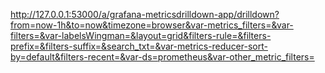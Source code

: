 http://127.0.0.1:53000/a/grafana-metricsdrilldown-app/drilldown?from=now-1h&to=now&timezone=browser&var-metrics_filters=&var-filters=&var-labelsWingman=&layout=grid&filters-rule=&filters-prefix=&filters-suffix=&search_txt=&var-metrics-reducer-sort-by=default&filters-recent=&var-ds=prometheus&var-other_metric_filters=

